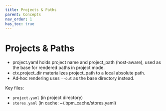 ```yaml
---
title: Projects & Paths
parent: Concepts
nav_order: 1
has_toc: true
---
```


# Projects & Paths

- project.yaml holds project name and project_path (host-aware), used as the base for rendered paths in project mode.
- ctx.project_dir materializes project_path to a local absolute path.
- Ad‑hoc rendering uses `--out` as the base directory instead.

Key files:
- `project.yaml` (in project directory)
- `stores.yaml` (in cache: ~/.bpm_cache/stores.yaml)
